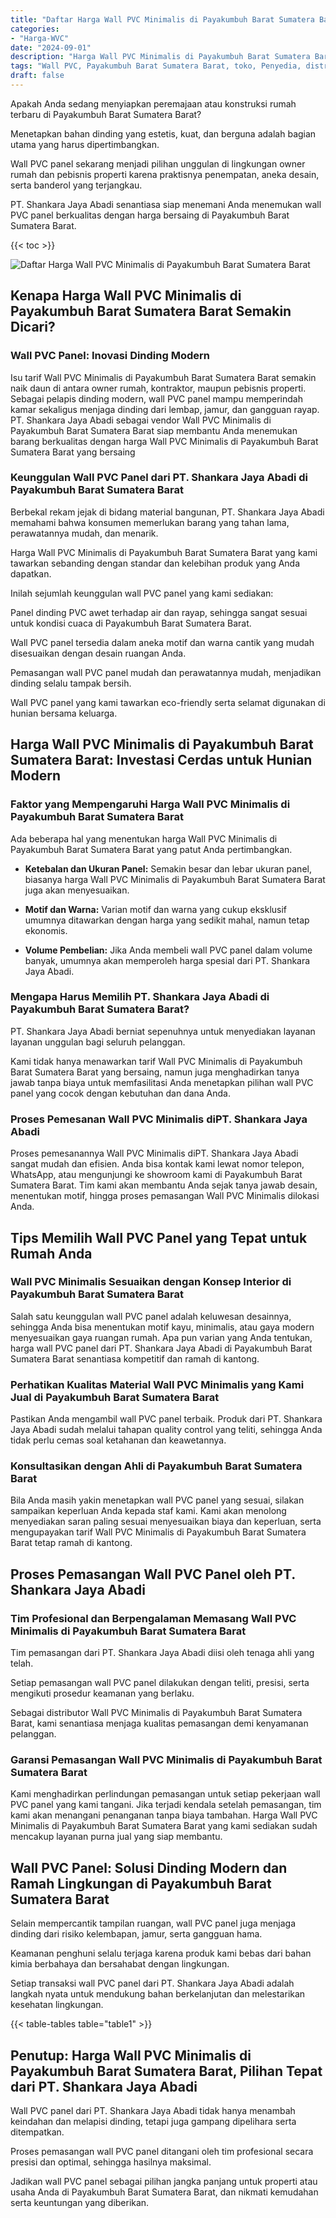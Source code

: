 ```yaml
---
title: "Daftar Harga Wall PVC Minimalis di Payakumbuh Barat Sumatera Barat"
categories: 
- "Harga-WVC"
date: "2024-09-01"
description: "Harga Wall PVC Minimalis di Payakumbuh Barat Sumatera Barat untuk hunian, kantor, dan gerai. Produk berkualitas, variasi motif, variasi warna menarik, dengan layanan instalasi dikerjakan oleh teknisi profesional dan garansi resmi!|Servis penyediaan Wall PVC Minimalis di Payakumbuh Barat Sumatera Barat bagi kebutuhan tempat tinggal, perkantoran, maupun ritel, beserta panel unggulan dan instalasi oleh tenaga ahli profesional dan kepastian resmi.|Alternatif Wall PVC Minimalis di Payakumbuh Barat Sumatera Barat yang terbukti untuk tempat tinggal, perkantoran, dan gerai, dengan material unggulan dan penempatan oleh tenaga ahli profesional dan jaminan resmi.|Distribusi Wall PVC Minimalis di Payakumbuh Barat Sumatera Barat untuk tempat tinggal, office, serta ritel, dengan material unggulan dan penempatan ditangani oleh tim profesional, disertai dengan kepastian resmi.}"
tags: "Wall PVC, Payakumbuh Barat Sumatera Barat, toko, Penyedia, distributor"
draft: false
---
```


Apakah Anda sedang menyiapkan peremajaan atau konstruksi rumah terbaru di Payakumbuh Barat Sumatera Barat?

Menetapkan bahan dinding yang estetis, kuat, dan berguna adalah bagian utama yang harus dipertimbangkan.

Wall PVC panel sekarang menjadi pilihan unggulan di lingkungan owner rumah dan pebisnis properti karena praktisnya penempatan, aneka desain, serta banderol yang terjangkau.

PT. Shankara Jaya Abadi senantiasa siap menemani Anda menemukan wall PVC panel berkualitas dengan harga bersaing di Payakumbuh Barat Sumatera Barat.

{{< toc >}}

![Daftar Harga Wall PVC Minimalis di Payakumbuh Barat Sumatera Barat](/images/Harga-WVC/Daftar-Harga-Wall-PVC-Minimalis-di-Payakumbuh-Barat-Sumatera-Barat.png)


## Kenapa Harga Wall PVC Minimalis di Payakumbuh Barat Sumatera Barat Semakin Dicari?

### Wall PVC Panel: Inovasi Dinding Modern

Isu tarif Wall PVC Minimalis di Payakumbuh Barat Sumatera Barat semakin naik daun di antara owner rumah, kontraktor, maupun pebisnis properti. Sebagai pelapis dinding modern, wall PVC panel mampu memperindah kamar sekaligus menjaga dinding dari lembap, jamur, dan gangguan rayap. PT. Shankara Jaya Abadi sebagai vendor Wall PVC Minimalis di Payakumbuh Barat Sumatera Barat siap membantu Anda menemukan barang berkualitas dengan harga Wall PVC Minimalis di Payakumbuh Barat Sumatera Barat yang bersaing

### Keunggulan Wall PVC Panel dari PT. Shankara Jaya Abadi di Payakumbuh Barat Sumatera Barat

Berbekal rekam jejak di bidang material bangunan, PT. Shankara Jaya Abadi memahami bahwa konsumen memerlukan barang yang tahan lama, perawatannya mudah, dan menarik.

Harga Wall PVC Minimalis di Payakumbuh Barat Sumatera Barat yang kami tawarkan sebanding dengan standar dan kelebihan produk yang Anda dapatkan.

Inilah sejumlah keunggulan wall PVC panel yang kami sediakan:

Panel dinding PVC awet terhadap air dan rayap, sehingga sangat sesuai untuk kondisi cuaca di Payakumbuh Barat Sumatera Barat.

Wall PVC panel tersedia dalam aneka motif dan warna cantik yang mudah disesuaikan dengan desain ruangan Anda.

Pemasangan wall PVC panel mudah dan perawatannya mudah, menjadikan dinding selalu tampak bersih.

Wall PVC panel yang kami tawarkan eco-friendly serta selamat digunakan di hunian bersama keluarga.

## Harga Wall PVC Minimalis di Payakumbuh Barat Sumatera Barat: Investasi Cerdas untuk Hunian Modern

### Faktor yang Mempengaruhi Harga Wall PVC Minimalis di Payakumbuh Barat Sumatera Barat

Ada beberapa hal yang menentukan harga Wall PVC Minimalis di Payakumbuh Barat Sumatera Barat yang patut Anda pertimbangkan.

- **Ketebalan dan Ukuran Panel:** Semakin besar dan lebar ukuran panel, biasanya harga Wall PVC Minimalis di Payakumbuh Barat Sumatera Barat juga akan menyesuaikan.

- **Motif dan Warna:** Varian motif dan warna yang cukup eksklusif umumnya ditawarkan dengan harga yang sedikit mahal, namun tetap ekonomis.

- **Volume Pembelian:** Jika Anda membeli wall PVC panel dalam volume banyak, umumnya akan memperoleh harga spesial dari PT. Shankara Jaya Abadi.

### Mengapa Harus Memilih PT. Shankara Jaya Abadi di Payakumbuh Barat Sumatera Barat?

PT. Shankara Jaya Abadi berniat sepenuhnya untuk menyediakan layanan layanan unggulan bagi seluruh pelanggan.

Kami tidak hanya menawarkan tarif Wall PVC Minimalis di Payakumbuh Barat Sumatera Barat yang bersaing, namun juga menghadirkan tanya jawab tanpa biaya untuk memfasilitasi Anda menetapkan pilihan wall PVC panel yang cocok dengan kebutuhan dan dana Anda.

### Proses Pemesanan Wall PVC Minimalis diPT. Shankara Jaya Abadi

Proses pemesanannya Wall PVC Minimalis diPT. Shankara Jaya Abadi sangat mudah dan efisien. Anda bisa kontak kami lewat nomor telepon, WhatsApp, atau mengunjungi ke showroom kami di Payakumbuh Barat Sumatera Barat. Tim kami akan membantu Anda sejak tanya jawab desain, menentukan motif, hingga proses pemasangan Wall PVC Minimalis dilokasi Anda.

## Tips Memilih Wall PVC Panel yang Tepat untuk Rumah Anda

### Wall PVC Minimalis Sesuaikan dengan Konsep Interior di Payakumbuh Barat Sumatera Barat

Salah satu keunggulan wall PVC panel adalah keluwesan desainnya, sehingga Anda bisa menentukan motif kayu, minimalis, atau gaya modern menyesuaikan gaya ruangan rumah. Apa pun varian yang Anda tentukan, harga wall PVC panel dari PT. Shankara Jaya Abadi di Payakumbuh Barat Sumatera Barat senantiasa kompetitif dan ramah di kantong.

### Perhatikan Kualitas Material Wall PVC Minimalis yang Kami Jual di Payakumbuh Barat Sumatera Barat

Pastikan Anda mengambil wall PVC panel terbaik. Produk dari PT. Shankara Jaya Abadi sudah melalui tahapan quality control yang teliti, sehingga Anda tidak perlu cemas soal ketahanan dan keawetannya.

### Konsultasikan dengan Ahli di Payakumbuh Barat Sumatera Barat

Bila Anda masih yakin menetapkan wall PVC panel yang sesuai, silakan sampaikan keperluan Anda kepada staf kami. Kami akan menolong menyediakan saran paling sesuai menyesuaikan biaya dan keperluan, serta mengupayakan tarif Wall PVC Minimalis di Payakumbuh Barat Sumatera Barat tetap ramah di kantong.

## Proses Pemasangan Wall PVC Panel oleh PT. Shankara Jaya Abadi

### Tim Profesional dan Berpengalaman Memasang Wall PVC Minimalis di Payakumbuh Barat Sumatera Barat

Tim pemasangan dari PT. Shankara Jaya Abadi diisi oleh tenaga ahli yang telah.

Setiap pemasangan wall PVC panel dilakukan dengan teliti, presisi, serta mengikuti prosedur keamanan yang berlaku.

Sebagai distributor Wall PVC Minimalis di Payakumbuh Barat Sumatera Barat, kami senantiasa menjaga kualitas pemasangan demi kenyamanan pelanggan.

### Garansi Pemasangan Wall PVC Minimalis di Payakumbuh Barat Sumatera Barat

Kami menghadirkan perlindungan pemasangan untuk setiap pekerjaan wall PVC panel yang kami tangani. Jika terjadi kendala setelah pemasangan, tim kami akan menangani penanganan tanpa biaya tambahan. Harga Wall PVC Minimalis di Payakumbuh Barat Sumatera Barat yang kami sediakan sudah mencakup layanan purna jual yang siap membantu.

## Wall PVC Panel: Solusi Dinding Modern dan Ramah Lingkungan di Payakumbuh Barat Sumatera Barat

Selain mempercantik tampilan ruangan, wall PVC panel juga menjaga dinding dari risiko kelembapan, jamur, serta gangguan hama.

Keamanan penghuni selalu terjaga karena produk kami bebas dari bahan kimia berbahaya dan bersahabat dengan lingkungan.

Setiap transaksi wall PVC panel dari PT. Shankara Jaya Abadi adalah langkah nyata untuk mendukung bahan berkelanjutan dan melestarikan kesehatan lingkungan.

{{< table-tables table="table1" >}}

## Penutup: Harga Wall PVC Minimalis di Payakumbuh Barat Sumatera Barat, Pilihan Tepat dari PT. Shankara Jaya Abadi

Wall PVC panel dari PT. Shankara Jaya Abadi tidak hanya menambah keindahan dan melapisi dinding, tetapi juga gampang dipelihara serta ditempatkan.

Proses pemasangan wall PVC panel ditangani oleh tim profesional secara presisi dan optimal, sehingga hasilnya maksimal.

Jadikan wall PVC panel sebagai pilihan jangka panjang untuk properti atau usaha Anda di Payakumbuh Barat Sumatera Barat, dan nikmati kemudahan serta keuntungan yang diberikan.